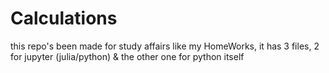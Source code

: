 # Calculations
this repo's been made for study affairs like my HomeWorks,
it has 3 files, 2 for jupyter (julia/python) & the other one for python itself
